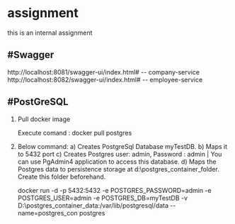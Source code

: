 # assignment
this is an internal assignment

#Swagger
----------
http://localhost:8081/swagger-ui/index.html# -- company-service
http://localhost:8082/swagger-ui/index.html# -- employee-service

#PostGreSQL
-------------------
1. Pull docker image

   Execute comand : docker pull postgres

2. Below command:
   a) Creates PostgreSql Database myTestDB. 
   b) Maps it to 5432 port
   c) Creates Postgres user: admin, Password : admin | You can use PgAdmin4 application to access this database.
   d) Maps the Postgres data to persistence storage at d:\postgres_container_folder. Create this folder beforehand.

   docker run -d -p 5432:5432 -e POSTGRES_PASSWORD=admin -e POSTGRES_USER=admin -e POSTGRES_DB=myTestDB -v D:\postgres_container_data:/var/lib/postgresql/data --name=postgres_con postgres
